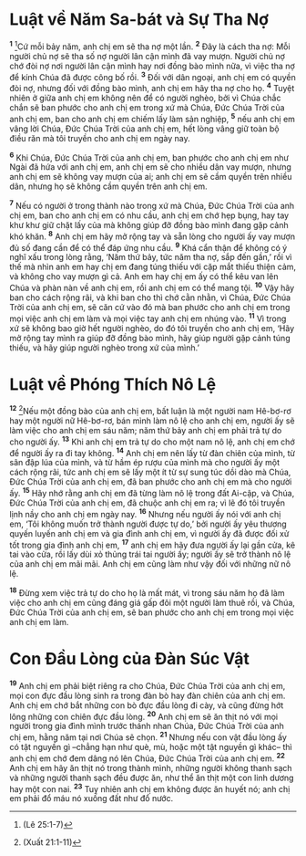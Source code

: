 # Luật về Năm Sa-bát và Sự Tha Nợ

<sup><b>1</b></sup> [^1@-031d5c23-1db9-42c1-8974-d7ef2bf2d2d6]Cứ mỗi bảy năm, anh chị em sẽ tha nợ một lần. <sup><b>2</b></sup> Ðây là cách tha nợ: Mỗi người chủ nợ sẽ tha số nợ người lân cận mình đã vay mượn. Người chủ nợ chớ đòi nợ nơi người lân cận mình hay nơi đồng bào mình nữa, vì việc tha nợ để kính Chúa đã được công bố rồi. <sup><b>3</b></sup> Ðối với dân ngoại, anh chị em có quyền đòi nợ, nhưng đối với đồng bào mình, anh chị em hãy tha nợ cho họ. <sup><b>4</b></sup> Tuyệt nhiên ở giữa anh chị em không nên để có người nghèo, bởi vì Chúa chắc chắn sẽ ban phước cho anh chị em trong xứ mà Chúa, Ðức Chúa Trời của anh chị em, ban cho anh chị em chiếm lấy làm sản nghiệp, <sup><b>5</b></sup> nếu anh chị em vâng lời Chúa, Ðức Chúa Trời của anh chị em, hết lòng vâng giữ toàn bộ điều răn mà tôi truyền cho anh chị em ngày nay.

<sup><b>6</b></sup> Khi Chúa, Ðức Chúa Trời của anh chị em, ban phước cho anh chị em như Ngài đã hứa với anh chị em, anh chị em sẽ cho nhiều dân vay mượn, nhưng anh chị em sẽ không vay mượn của ai; anh chị em sẽ cầm quyền trên nhiều dân, nhưng họ sẽ không cầm quyền trên anh chị em.

<sup><b>7</b></sup> Nếu có người ở trong thành nào trong xứ mà Chúa, Ðức Chúa Trời của anh chị em, ban cho anh chị em có nhu cầu, anh chị em chớ hẹp bụng, hay tay khư khư giữ chặt lấy của mà không giúp đỡ đồng bào mình đang gặp cảnh khó khăn. <sup><b>8</b></sup> Anh chị em hãy mở rộng tay và sẵn lòng cho người ấy vay mượn đủ số đang cần để có thể đáp ứng nhu cầu. <sup><b>9</b></sup> Khá cẩn thận để không có ý nghĩ xấu trong lòng rằng, ‘Năm thứ bảy, tức năm tha nợ, sắp đến gần,’ rồi vì thế mà nhìn anh em hay chị em đang túng thiếu với cặp mắt thiếu thiện cảm, và không cho vay mượn gì cả. Anh em hay chị em ấy có thể kêu van lên Chúa và phàn nàn về anh chị em, rồi anh chị em có thể mang tội. <sup><b>10</b></sup> Vậy hãy ban cho cách rộng rãi, và khi ban cho thì chớ cằn nhằn, vì Chúa, Ðức Chúa Trời của anh chị em, sẽ căn cứ vào đó mà ban phước cho anh chị em trong mọi việc anh chị em làm và mọi việc tay anh chị em nhúng vào. <sup><b>11</b></sup> Vì trong xứ sẽ không bao giờ hết người nghèo, do đó tôi truyền cho anh chị em, ‘Hãy mở rộng tay mình ra giúp đỡ đồng bào mình, hãy giúp người gặp cảnh túng thiếu, và hãy giúp người nghèo trong xứ của mình.’

# Luật về Phóng Thích Nô Lệ

<sup><b>12</b></sup> [^2@-031d5c23-1db9-42c1-8974-d7ef2bf2d2d6]Nếu một đồng bào của anh chị em, bất luận là một người nam Hê-bơ-rơ hay một người nữ Hê-bơ-rơ, bán mình làm nô lệ cho anh chị em, người ấy sẽ làm việc cho anh chị em sáu năm; năm thứ bảy anh chị em phải trả tự do cho người ấy. <sup><b>13</b></sup> Khi anh chị em trả tự do cho một nam nô lệ, anh chị em chớ để người ấy ra đi tay không. <sup><b>14</b></sup> Anh chị em nên lấy từ đàn chiên của mình, từ sân đập lúa của mình, và từ hầm ép rượu của mình mà cho người ấy một cách rộng rãi, tức anh chị em sẽ lấy một ít từ sự sung túc dồi dào mà Chúa, Ðức Chúa Trời của anh chị em, đã ban phước cho anh chị em mà cho người ấy. <sup><b>15</b></sup> Hãy nhớ rằng anh chị em đã từng làm nô lệ trong đất Ai-cập, và Chúa, Ðức Chúa Trời của anh chị em, đã chuộc anh chị em ra; vì lẽ đó tôi truyền lịnh nầy cho anh chị em ngày nay. <sup><b>16</b></sup> Nhưng nếu người ấy nói với anh chị em, ‘Tôi không muốn trở thành người được tự do,’ bởi người ấy yêu thương quyến luyến anh chị em và gia đình anh chị em, vì người ấy đã được đối xử tốt trong gia đình anh chị em, <sup><b>17</b></sup> anh chị em hãy đưa người ấy lại gần cửa, kê tai vào cửa, rồi lấy dùi xỏ thủng trái tai người ấy; người ấy sẽ trở thành nô lệ của anh chị em mãi mãi. Anh chị em cũng làm như vậy đối với những nữ nô lệ.

<sup><b>18</b></sup> Ðừng xem việc trả tự do cho họ là mất mát, vì trong sáu năm họ đã làm việc cho anh chị em cũng đáng giá gấp đôi một người làm thuê rồi, và Chúa, Ðức Chúa Trời của anh chị em, sẽ ban phước cho anh chị em trong mọi việc anh chị em làm.

# Con Ðầu Lòng của Ðàn Súc Vật

<sup><b>19</b></sup> Anh chị em phải biệt riêng ra cho Chúa, Ðức Chúa Trời của anh chị em, mọi con đực đầu lòng sinh ra trong đàn bò hay đàn chiên của anh chị em. Anh chị em chớ bắt những con bò đực đầu lòng đi cày, và cũng đừng hớt lông những con chiên đực đầu lòng. <sup><b>20</b></sup> Anh chị em sẽ ăn thịt nó với mọi người trong gia đình mình trước thánh nhan Chúa, Ðức Chúa Trời của anh chị em, hằng năm tại nơi Chúa sẽ chọn. <sup><b>21</b></sup> Nhưng nếu con vật đầu lòng ấy có tật nguyền gì –chẳng hạn như què, mù, hoặc một tật nguyền gì khác– thì anh chị em chớ đem dâng nó lên Chúa, Ðức Chúa Trời của anh chị em. <sup><b>22</b></sup> Anh chị em hãy ăn thịt nó trong thành mình, những người không thanh sạch và những người thanh sạch đều được ăn, như thể ăn thịt một con linh dương hay một con nai. <sup><b>23</b></sup> Tuy nhiên anh chị em không được ăn huyết nó; anh chị em phải đổ máu nó xuống đất như đổ nước.

[^1@-031d5c23-1db9-42c1-8974-d7ef2bf2d2d6]: (Lê 25:1-7)

[^2@-031d5c23-1db9-42c1-8974-d7ef2bf2d2d6]: (Xuất 21:1-11)
